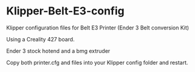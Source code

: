 # Klipper-Belt-E3-config
Klipper configuration files for Belt E3 Printer (Ender 3 Belt conversion Kit)

Using a Creality 427 board.

Ender 3 stock hotend and a bmg extruder


Copy both printer.cfg and files into your Klipper config folder and restart.

